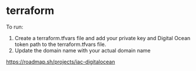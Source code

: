 # terraform
To run:
1. Create a terraform.tfvars file and add your private key and Digital Ocean token path to the terraform.tfvars file.
2. Update the domain name with your actual domain name

https://roadmap.sh/projects/iac-digitalocean
